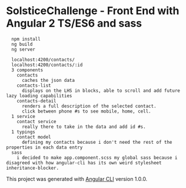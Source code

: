 # SolsticeChallenge - Front End with Angular 2 TS/ES6 and sass

``` running it:
  npm install
  ng build
  ng server
```

```stuff:
  localhost:4200/contacts/
  localhost:4200/contacts/:id
  3 components
    contacts
      caches the json data
    contacts-list
      displays on the LHS in blocks, able to scroll and add future lazy loading capabilities
    contacts-detail
      renders a full description of the selected contact.
      click between phone #s to see mobile, home, cell.
  1 service
    contact service
      really there to take in the data and add id #s.
  1 typings
    contact model
      defining my contacts because i don't need the rest of the properties in each data entry
  sass  
    i decided to make app.component.scss my global sass because i disagreed with how angular-cli has its own weird stylesheet inheritance-blocker.
```

This project was generated with [Angular CLI](https://github.com/angular/angular-cli) version 1.0.0.
